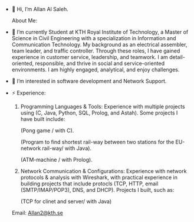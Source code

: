 - 👋 Hi, I’m Allan Al Saleh.

  About Me:
  
- 🌱 I’m currently Student at KTH Royal Institute of Technology, a Master of Science in Civil Engineering with a specialization in Information and Communication Technology. My
     background as an electrical assembler, team leader, and traffic controller. Through these roles, I have gained experience in customer service, leadership, and teamwork.
     I am detail-oriented, responsible, and thrive in social and service-oriented environments. I am highly engaged, analytical, and enjoy challenges.
  
- 👀 I’m interested in software development and Network Support.

- ⚡ Experience:
  
   1. Programming Languages & Tools:
      Experience with multiple projects using (C, Java, Python, SQL, Prolog, and Astah). Some projects I have built include:
      
      (Pong game / with C).

      (Program to find shortest rail-way between two stations for the EU-network rail-way/ with Java).

      (ATM-machine / with Prolog).


   3. Network Communication & Configurations:
      Experience with network protocols & analysis with Wireshark, with practical experience in building projects that include protocls (TCP, HTTP, email (SMTP/IMAP/POP3), DNS, and          DHCP). Projects I built, such as:

      (TCP for clinet and server/ with Java)



  Email: Allan2@kth.se


<!---
About Me/About Me is a ✨ special ✨ repository because its `README.md` (this file) appears on your GitHub profile.
You can click the Preview link to take a look at your changes.
--->
